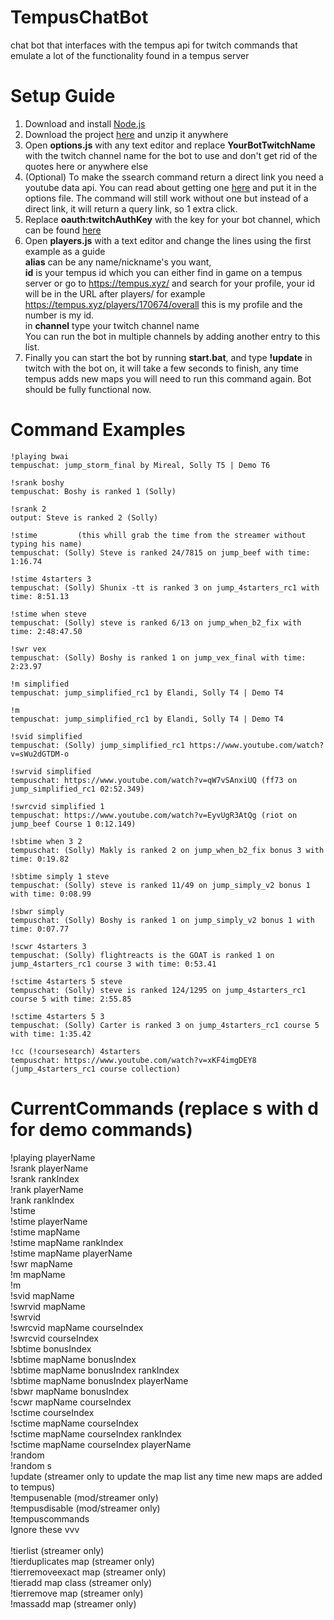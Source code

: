# TempusChatBot
 chat bot that interfaces with the tempus api for twitch commands that emulate a lot of the functionality found in a tempus server

# Setup Guide 
 1. Download and install <a href="https://nodejs.org/en/">Node.js</a> <br>
 2. Download the project <a href="https://github.com/Elandi-rj/TempusChatBot/archive/master.zip">here</a> and unzip it anywhere <br>
 3. Open <b>options.js</b> with any text editor and replace <b>YourBotTwitchName</b> with the twitch channel name for the bot to use and don't get rid of the quotes here or anywhere else
 4. (Optional) To make the ssearch command return a direct link you need a youtube data api. You can read about getting one <a href="https://developers.google.com/youtube/v3/getting-started">here</a> and put it in the options file. The command will still work without one but instead of a direct link, it will return a query link, so 1 extra click.
 4. Replace <b>oauth:twitchAuthKey</b> with the key for your bot channel, which can be found <a href="https://twitchapps.com/tmi/">here</a> <br>
 5. Open <b>players.js</b> with a text editor and change the lines using the first example as a guide <br><b>alias</b> can be any name/nickname's you want, <br><b>id</b> is your tempus id which you can either find in game on a tempus server or go to https://tempus.xyz/ and search for your profile, your id will be in the URL after players/ for example https://tempus.xyz/players/170674/overall this is my profile and the number is my id. <br>in <b>channel</b> type your twitch channel name <br>You can run the bot in multiple channels by adding another entry to this list.
 6. Finally you can start the bot by running <b>start.bat</b>, and type <b>!update</b> in twitch with the bot on, it will take a few seconds to finish, any time tempus adds new maps you will need to run this command again. Bot should be fully functional now.
 
 # Command Examples
 ```
 !playing bwai
 tempuschat: jump_storm_final by Mireal, Solly T5 | Demo T6
 ```
 ```
 !srank boshy
 tempuschat: Boshy is ranked 1 (Solly)
 ```
 ```
 !srank 2
 output: Steve is ranked 2 (Solly)
 ```
 ```
 !stime         (this whill grab the time from the streamer without typing his name)
 tempuschat: (Solly) Steve is ranked 24/7815 on jump_beef with time: 1:16.74
 ``` 
 ```
 !stime 4starters 3 
 tempuschat: (Solly) Shunix -tt is ranked 3 on jump_4starters_rc1 with time: 8:51.13 
 ```
 ```
 !stime when steve 
 tempuschat: (Solly) steve is ranked 6/13 on jump_when_b2_fix with time: 2:48:47.50 
 ```
 ```
 !swr vex 
 tempuschat: (Solly) Boshy is ranked 1 on jump_vex_final with time: 2:23.97 
 ```
 ```
 !m simplified 
 tempuschat: jump_simplified_rc1 by Elandi, Solly T4 | Demo T4 
 ```
 ```
 !m 
 tempuschat: jump_simplified_rc1 by Elandi, Solly T4 | Demo T4 
 ```
 ```
 !svid simplified 
 tempuschat: (Solly) jump_simplified_rc1 https://www.youtube.com/watch?v=sWu2dGTDM-o 
 ```
 ```
 !swrvid simplified
 tempuschat: https://www.youtube.com/watch?v=qW7vSAnxiUQ (ff73 on jump_simplified_rc1 02:52.349) 
 ```
 ```
!swrcvid simplified 1
 tempuschat: https://www.youtube.com/watch?v=EyvUgR3AtQg (riot on jump_beef Course 1 0:12.149)
 ```
 ```
 !sbtime when 3 2 
 tempuschat: (Solly) Makly is ranked 2 on jump_when_b2_fix bonus 3 with time: 0:19.82 
 ```
 ```
 !sbtime simply 1 steve 
 tempuschat: (Solly) steve is ranked 11/49 on jump_simply_v2 bonus 1 with time: 0:08.99 
 ```
 ```
 !sbwr simply 
 tempuschat: (Solly) Boshy is ranked 1 on jump_simply_v2 bonus 1 with time: 0:07.77 
 ```
 ```
 !scwr 4starters 3
 tempuschat: (Solly) flightreacts is the GOAT is ranked 1 on jump_4starters_rc1 course 3 with time: 0:53.41 
 ```
 ```
 !sctime 4starters 5 steve 
 tempuschat: (Solly) steve is ranked 124/1295 on jump_4starters_rc1 course 5 with time: 2:55.85 
 ```
 ```
 !sctime 4starters 5 3 
 tempuschat: (Solly) Carter is ranked 3 on jump_4starters_rc1 course 5 with time: 1:35.42 
 ```
 ```
 !cc (!coursesearch) 4starters 
 tempuschat: https://www.youtube.com/watch?v=xKF4imgDEY8 (jump_4starters_rc1 course collection) 
 ```
 
# CurrentCommands (replace s with d for demo commands)
 !playing playerName <br>
 !srank playerName <br>
 !srank rankIndex <br>
 !rank playerName <br>
 !rank rankIndex <br>
 !stime <br>
 !stime playerName<br>
 !stime mapName <br>
 !stime mapName rankIndex <br>
 !stime mapName playerName <br>
 !swr mapName <br>
 !m mapName <br>
 !m <br>
 !svid mapName <br>
 !swrvid mapName <br>
 !swrvid <br>
 !swrcvid mapName courseIndex <br>
 !swrcvid courseIndex <br>
 !sbtime bonusIndex <br>
 !sbtime mapName bonusIndex <br>
 !sbtime mapName bonusIndex rankIndex <br>
 !sbtime mapName bonusIndex playerName <br>
 !sbwr mapName bonusIndex <br>
 !scwr mapName courseIndex <br>
 !sctime courseIndex <br>
 !sctime mapName courseIndex <br>
 !sctime mapName courseIndex rankIndex <br>
 !sctime mapName courseIndex playerName <br>
 !random <br>
 !random s <br>
 !update (streamer only to update the map list any time new maps are added to tempus) <br>
 !tempusenable (mod/streamer only) <br>
 !tempusdisable (mod/streamer only) <br>
 !tempuscommands <br>
 Ignore these vvv <br><br>
 !tierlist (streamer only) <br> 
 !tierduplicates map (streamer only) <br> 
 !tierremoveexact map (streamer only) <br> 
 !tieradd map class (streamer only) <br>
 !tierremove map (streamer only) <br>
 !massadd map (streamer only) <br>
